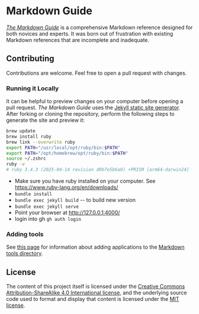 # Markdown Guide

*[The Markdown Guide](https://www.markdownguide.org)* is a comprehensive Markdown reference designed for both novices and experts. It was born out of frustration with existing Markdown references that are incomplete and inadequate.

## Contributing

Contributions are welcome. Feel free to open a pull request with changes.

### Running it Locally

It can be helpful to preview changes on your computer before opening a pull request. *The Markdown Guide* uses the [Jekyll static site generator](http://jekyllrb.com/). After forking or cloning the repository, perform the following steps to generate the site and preview it:

```sh
brew update
brew install ruby
brew link --overwrite ruby     
export PATH="/usr/local/opt/ruby/bin:$PATH"  
export PATH="/opt/homebrew/opt/ruby/bin:$PATH" 
source ~/.zshrc              
ruby -v      
# ruby 3.4.3 (2025-04-14 revision d0b7e5b6a0) +PRISM [arm64-darwin24]
```

- Make sure you have ruby installed on your computer. See https://www.ruby-lang.org/en/downloads/
- `bundle install`
- `bundle exec jekyll build` -- to build new version
- `bundle exec jekyll serve`
- Point your browser at http://127.0.0.1:4000/
- login into gh `gh auth login`

### Adding tools

See [this page](https://github.com/mattcone/markdown-guide/wiki/Markdown-tool-directory) for information about adding applications to the [Markdown tools directory](https://www.markdownguide.org/tools/).

## License

The content of this project itself is licensed under the [Creative Commons Attribution-ShareAlike 4.0 International license](https://creativecommons.org/licenses/by-sa/4.0/), and the underlying source code used to format and display that content is licensed under the [MIT license](LICENSE.txt).
